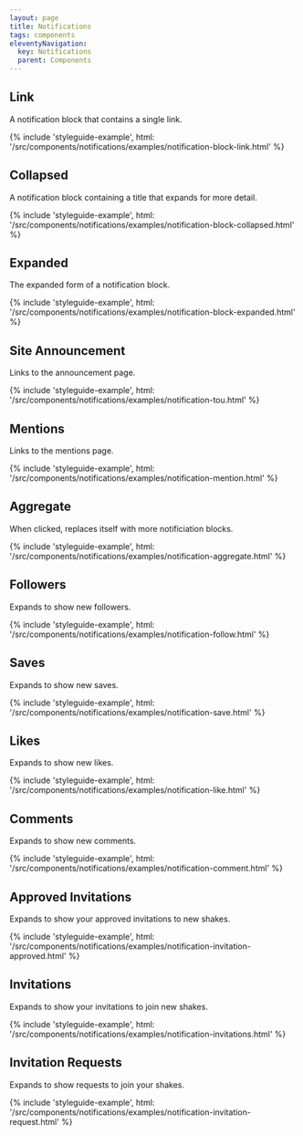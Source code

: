 ```yaml
---
layout: page
title: Notifications
tags: components
eleventyNavigation:
  key: Notifications
  parent: Components
---
```


## Link

A notification block that contains a single link.

{% include 'styleguide-example', html: '/src/components/notifications/examples/notification-block-link.html' %}

## Collapsed

A notification block containing a title that expands for more detail.

{% include 'styleguide-example', html: '/src/components/notifications/examples/notification-block-collapsed.html' %}

## Expanded

The expanded form of a notification block.

{% include 'styleguide-example', html: '/src/components/notifications/examples/notification-block-expanded.html' %}

## Site Announcement

Links to the announcement page.

{% include 'styleguide-example', html: '/src/components/notifications/examples/notification-tou.html' %}

## Mentions

Links to the mentions page.

{% include 'styleguide-example', html: '/src/components/notifications/examples/notification-mention.html' %}

## Aggregate

When clicked, replaces itself with more notificiation blocks.

{% include 'styleguide-example', html: '/src/components/notifications/examples/notification-aggregate.html' %}

## Followers

Expands to show new followers.

{% include 'styleguide-example', html: '/src/components/notifications/examples/notification-follow.html' %}

## Saves

Expands to show new saves.

{% include 'styleguide-example', html: '/src/components/notifications/examples/notification-save.html' %}

## Likes

Expands to show new likes.

{% include 'styleguide-example', html: '/src/components/notifications/examples/notification-like.html' %}

## Comments

Expands to show new comments.

{% include 'styleguide-example', html: '/src/components/notifications/examples/notification-comment.html' %}

## Approved Invitations

Expands to show your approved invitations to new shakes.

{% include 'styleguide-example', html: '/src/components/notifications/examples/notification-invitation-approved.html' %}

## Invitations

Expands to show your invitations to join new shakes.

{% include 'styleguide-example', html: '/src/components/notifications/examples/notification-invitations.html' %}

## Invitation Requests

Expands to show requests to join your shakes.

{% include 'styleguide-example', html: '/src/components/notifications/examples/notification-invitation-request.html' %}

